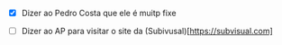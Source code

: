 - [x] Dizer ao Pedro Costa que ele é muitp fixe

- [ ] Dizer ao AP para visitar o site da (Subivusal)[https://subvisual.com]
